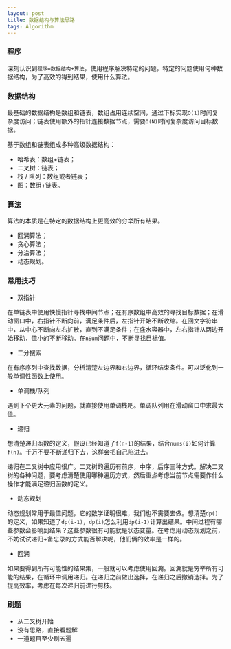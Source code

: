 ```yaml
---
layout: post
title: 数据结构与算法思路
tags: Algorithm
---
```



### 程序

深刻认识到`程序=数据结构+算法`，使用程序解决特定的问题，特定的问题使用何种数据结构，为了高效的得到结果，使用什么算法。



### 数据结构

最基础的数据结构是数组和链表，数组占用连续空间，通过下标实现`O(1)`时间复杂度访问；链表使用额外的指针连接数据节点，需要`O(N)`时间复杂度访问目标数据。

基于数组和链表组成多种高级数据结构：

- 哈希表：数组+链表；
- 二叉树：链表；
- 栈 / 队列：数组或者链表；
- 图：数组+链表。



### 算法

算法的本质是在特定的数据结构上更高效的穷举所有结果。

- 回溯算法；
- 贪心算法；
- 分治算法；
- 动态规划。



### 常用技巧

- 双指针

在单链表中使用快慢指针寻找中间节点；在有序数组中高效的寻找目标数据；在滑动窗口中，右指针不断向前，满足条件后，左指针开始不断收缩。在回文字符串中，从中心不断向左右扩散，直到不满足条件；在盛水容器中，左右指针从两边开始移动，值小的不断移动。在`nSum`问题中，不断寻找目标值。

- 二分搜索

在有序序列中查找数据，分析清楚左边界和右边界，循环结束条件。可以泛化到一般单调性函数上使用。

- 单调栈/队列

遇到下个更大元素的问题，就直接使用单调栈吧。单调队列用在滑动窗口中求最大值。

- 递归

想清楚递归函数的定义，假设已经知道了`f(n-1)`的结果，结合`nums(i)`如何计算`f(n)`。千万不要不断递归下去，这样会把自己陷进去。

递归在二叉树中应用很广。二叉树的遍历有前序，中序，后序三种方式。解决二叉树的各种问题，要考虑清楚使用哪种遍历方式，然后重点考虑当前节点需要作什么操作才能满足递归函数的定义。

- 动态规划

动态规划常用于最值问题，它的数学证明很难，我们也不需要去做。想清楚`dp()`的定义，如果知道了`dp(i-1)`，`dp(i)`怎么利用`dp(i-1)`计算出结果。中间过程有哪些参数会影响到结果？这些参数很有可能就是状态变量。在考虑用动态规划之前，不妨试试递归+备忘录的方式能否解决呢，他们俩的效率是一样的。

- 回溯

如果要得到所有可能性的结果集，一般就可以考虑使用回溯。回溯就是穷举所有可能的结果，在循环中调用递归。在递归之前做出选择，在递归之后撤销选择。为了提高效率，考虑在每次递归前进行剪枝。



### 刷题

- 从二叉树开始
- 没有思路，直接看题解
- 一道题目至少刷五遍